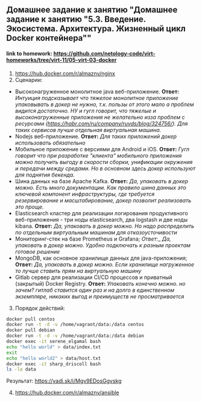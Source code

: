 ## Домашнее задание к занятию "Домашнее задание к занятию "5.3. Введение. Экосистема. Архитектура. Жизненный цикл Docker контейнера""
#### link to homework: https://github.com/netology-code/virt-homeworks/tree/virt-11/05-virt-03-docker

1. https://hub.docker.com/r/almaznv/nginx
2. Сценарии:
* Высоконагруженное монолитное java веб-приложение. __Ответ:__ _Интуиция подсказывает что тяжелое монолитное приложение упаковывать в докер не нужно, т.к. пользы от этого мало а проблем видится достаточно. НУ и гугл говорит, что тяжелые и высоконагруженные приложения не желательно изза проблем с ресурсами (https://habr.com/ru/company/ruvds/blog/324756/). Для таких сервисов лучше отдельная виртуальная машина._      
* Nodejs веб-приложение. __Ответ:__ _Для таких приложений докер использовать обязательно_
* Мобильное приложение c версиями для Android и iOS. __Ответ:__ _Гугл говорит что при разработке "клиента" мобильного приложения можно получить выгоду в скорости сборки, унификации окружения и передачи между средами. Но в основном здесь докер используют для поднятия бекенда._  
* Шина данных на базе Apache Kafka. __Ответ:__ _Да, упаковать в докер можно. Есть много документации. Как правило шина данных это ключевой компонент инфраструктуры, где требуется резервирование и масштабирование, докер позволит реализовать это проще._
* Elasticsearch кластер для реализации логирования продуктивного веб-приложения - три ноды elasticsearch, два logstash и две ноды kibana. __Ответ:__ _Да, упаковать в докер можно. Но надо распределить по отдельным виртуальным машинам для отказоусточивости_
* Мониторинг-стек на базе Prometheus и Grafana; _Ответ:__ _Да, упаковать в докер можно. Удобно подключать к разным проектам готовое решение_
* MongoDB, как основное хранилище данных для java-приложения; __Ответ:__ _Да, упаковать в докер можно. Если хранилище нагруженное то лучше ставить прям на виртуальную машину_
* Gitlab сервер для реализации CI/CD процессов и приватный (закрытый) Docker Registry. __Ответ:__ _Упаковать конечно можно. но зачем? гитлаб ставится один раз и на долго в единственном экземпляре, никаких выгод и преимуществ не просматривается_

3. Порядок действий:
```bash
docker pull centos
docker run -t -d -v /home/vagrant/data:/data centos
docker pull debian
docker run -t -d -v /home/vagrant/data:/data debian
docker exec -it serene_elgamal bash
echo "hello world" > data/index.txt
exit
echo "hello world2" > data/host.txt
docker exec -it sharp_driscoll bash
ls -la data
```
Результат: https://yadi.sk/i/Mgv9EDosGgvskg

4. https://hub.docker.com/r/almaznv/ansible
